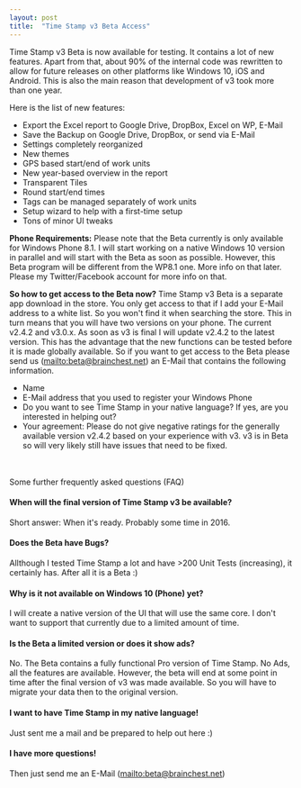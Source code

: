 ```yaml
---
layout: post
title:  "Time Stamp v3 Beta Access"
---
```

Time Stamp v3 Beta is now available for testing. It contains a lot of new features. Apart from that, about 90% of the internal code was rewritten to allow for future releases on other platforms like Windows 10, iOS and Android. This is also the main reason that development of v3 took more than one year.

Here is the list of new features:

* Export the Excel report to Google Drive, DropBox, Excel on WP, E-Mail
* Save the Backup on Google Drive, DropBox, or send via E-Mail
* Settings completely reorganized
* New themes
* GPS based start/end of work units
* New year-based overview in the report
* Transparent Tiles
* Round start/end times
* Tags can be managed separately of work units
* Setup wizard to help with a first-time setup
* Tons of minor UI tweaks

**Phone Requirements:** Please note that the Beta currently is only available for Windows Phone 8.1. I will start working on a native Windows 10 version in parallel and will start with the Beta as soon as possible. However, this Beta program will be different from the WP8.1 one. More info on that later. Please my Twitter/Facebook account for more info on that.

**So how to get access to the Beta now?** Time Stamp v3 Beta is a separate app download in the store. You only get access to that if I add your E-Mail address to a white list. So you won't find it when searching the store. This in turn means that you will have two versions on your phone. The current v2.4.2 and v3.0.x. As soon as v3 is final I will update v2.4.2 to the latest version. This has the advantage that the new functions can be tested before it is made globally available. So if you want to get access to the Beta please send us (<mailto:beta@brainchest.net>) an E-Mail that contains the following information.

* Name
* E-Mail address that you used to register your Windows Phone
* Do you want to see Time Stamp in your native language? If yes, are you interested in helping out?
* Your agreement: Please do not give negative ratings for the generally available version v2.4.2 based on your experience with v3. v3 is in Beta so will very likely still have issues that need to be fixed.

<br><br>
Some further frequently asked questions (FAQ)

#### When will the final version of Time Stamp v3 be available?

Short answer: When it's ready. Probably some time in 2016.

#### Does the Beta have Bugs?

Allthough I tested Time Stamp a lot and have >200 Unit Tests (increasing), it certainly has. After all it is a Beta :) 

#### Why is it not available on Windows 10 (Phone) yet?

I will create a native version of the UI that will use the same core. I don't want to support that currently due to a limited amount of time.

#### Is the Beta a limited version or does it show ads?

No. The Beta contains a fully functional Pro version of Time Stamp. No Ads, all the features are available. However, the beta will end at some point in time after the final version of v3 was made available. So you will have to migrate your data then to the original version.

#### I want to have Time Stamp in my native language!

Just sent me a mail and be prepared to help out here :)

#### I have more questions!

Then just send me an E-Mail (<mailto:beta@brainchest.net>)
